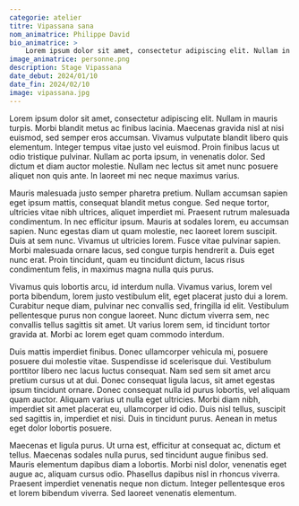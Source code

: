 ```yaml
---
categorie: atelier
titre: Vipassana sana
nom_animatrice: Philippe David
bio_animatrice: >
    Lorem ipsum dolor sit amet, consectetur adipiscing elit. Nullam in mauris turpis. Morbi blandit metus ac finibus lacinia. Maecenas gravida nisl at nisi euismod, sed semper eros accumsan. Vivamus vulputate blandit libero quis elementum.
image_animatrice: personne.png
description: Stage Vipassana
date_debut: 2024/01/10
date_fin: 2024/02/10
image: vipassana.jpg
---
```


Lorem ipsum dolor sit amet, consectetur adipiscing elit. Nullam in mauris turpis. Morbi blandit metus ac finibus lacinia. Maecenas gravida nisl at nisi euismod, sed semper eros accumsan. Vivamus vulputate blandit libero quis elementum. Integer tempus vitae justo vel euismod. Proin finibus lacus ut odio tristique pulvinar. Nullam ac porta ipsum, in venenatis dolor. Sed dictum et diam auctor molestie. Nullam nec lectus sit amet nunc posuere aliquet non quis ante. In laoreet mi nec neque maximus varius.

Mauris malesuada justo semper pharetra pretium. Nullam accumsan sapien eget ipsum mattis, consequat blandit metus congue. Sed neque tortor, ultricies vitae nibh ultrices, aliquet imperdiet mi. Praesent rutrum malesuada condimentum. In nec efficitur ipsum. Mauris at sodales lorem, eu accumsan sapien. Nunc egestas diam ut quam molestie, nec laoreet lorem suscipit. Duis at sem nunc. Vivamus ut ultricies lorem. Fusce vitae pulvinar sapien. Morbi malesuada ornare lacus, sed congue turpis hendrerit a. Duis eget nunc erat. Proin tincidunt, quam eu tincidunt dictum, lacus risus condimentum felis, in maximus magna nulla quis purus.

Vivamus quis lobortis arcu, id interdum nulla. Vivamus varius, lorem vel porta bibendum, lorem justo vestibulum elit, eget placerat justo dui a lorem. Curabitur neque diam, pulvinar nec convallis sed, fringilla id elit. Vestibulum pellentesque purus non congue laoreet. Nunc dictum viverra sem, nec convallis tellus sagittis sit amet. Ut varius lorem sem, id tincidunt tortor gravida at. Morbi ac lorem eget quam commodo interdum.

Duis mattis imperdiet finibus. Donec ullamcorper vehicula mi, posuere posuere dui molestie vitae. Suspendisse id scelerisque dui. Vestibulum porttitor libero nec lacus luctus consequat. Nam sed sem sit amet arcu pretium cursus ut at dui. Donec consequat ligula lacus, sit amet egestas ipsum tincidunt ornare. Donec consequat nulla id purus lobortis, vel aliquam quam auctor. Aliquam varius ut nulla eget ultricies. Morbi diam nibh, imperdiet sit amet placerat eu, ullamcorper id odio. Duis nisl tellus, suscipit sed sagittis in, imperdiet et nisi. Duis in tincidunt purus. Aenean in metus eget dolor lobortis posuere.

Maecenas et ligula purus. Ut urna est, efficitur at consequat ac, dictum et tellus. Maecenas sodales nulla purus, sed tincidunt augue finibus sed. Mauris elementum dapibus diam a lobortis. Morbi nisl dolor, venenatis eget augue ac, aliquam cursus odio. Phasellus dapibus nisl in rhoncus viverra. Praesent imperdiet venenatis neque non dictum. Integer pellentesque eros et lorem bibendum viverra. Sed laoreet venenatis elementum. 

